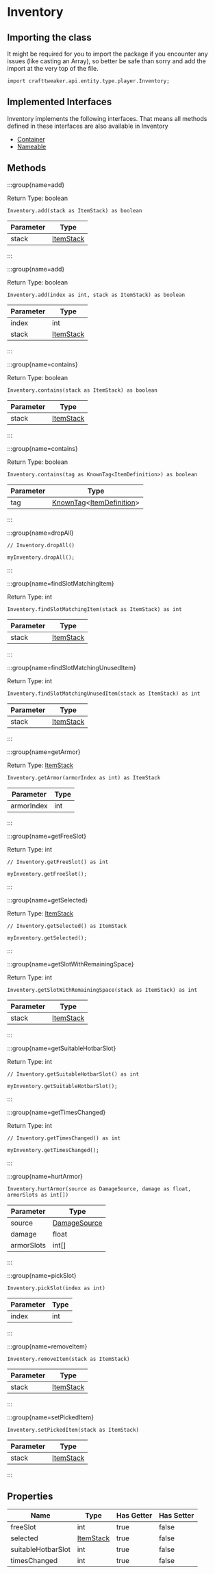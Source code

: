 # Inventory

## Importing the class

It might be required for you to import the package if you encounter any issues (like casting an Array), so better be safe than sorry and add the import at the very top of the file.
```zenscript
import crafttweaker.api.entity.type.player.Inventory;
```


## Implemented Interfaces
Inventory implements the following interfaces. That means all methods defined in these interfaces are also available in Inventory

- [Container](/vanilla/api/world/Container)
- [Nameable](/vanilla/api/world/Nameable)

## Methods

:::group{name=add}

Return Type: boolean

```zenscript
Inventory.add(stack as ItemStack) as boolean
```

| Parameter |                   Type                   |
|-----------|------------------------------------------|
| stack     | [ItemStack](/vanilla/api/item/ItemStack) |


:::

:::group{name=add}

Return Type: boolean

```zenscript
Inventory.add(index as int, stack as ItemStack) as boolean
```

| Parameter |                   Type                   |
|-----------|------------------------------------------|
| index     | int                                      |
| stack     | [ItemStack](/vanilla/api/item/ItemStack) |


:::

:::group{name=contains}

Return Type: boolean

```zenscript
Inventory.contains(stack as ItemStack) as boolean
```

| Parameter |                   Type                   |
|-----------|------------------------------------------|
| stack     | [ItemStack](/vanilla/api/item/ItemStack) |


:::

:::group{name=contains}

Return Type: boolean

```zenscript
Inventory.contains(tag as KnownTag<ItemDefinition>) as boolean
```

| Parameter |                                                 Type                                                 |
|-----------|------------------------------------------------------------------------------------------------------|
| tag       | [KnownTag](/vanilla/api/tag/type/KnownTag)&lt;[ItemDefinition](/vanilla/api/item/ItemDefinition)&gt; |


:::

:::group{name=dropAll}

```zenscript
// Inventory.dropAll()

myInventory.dropAll();
```

:::

:::group{name=findSlotMatchingItem}

Return Type: int

```zenscript
Inventory.findSlotMatchingItem(stack as ItemStack) as int
```

| Parameter |                   Type                   |
|-----------|------------------------------------------|
| stack     | [ItemStack](/vanilla/api/item/ItemStack) |


:::

:::group{name=findSlotMatchingUnusedItem}

Return Type: int

```zenscript
Inventory.findSlotMatchingUnusedItem(stack as ItemStack) as int
```

| Parameter |                   Type                   |
|-----------|------------------------------------------|
| stack     | [ItemStack](/vanilla/api/item/ItemStack) |


:::

:::group{name=getArmor}

Return Type: [ItemStack](/vanilla/api/item/ItemStack)

```zenscript
Inventory.getArmor(armorIndex as int) as ItemStack
```

| Parameter  | Type |
|------------|------|
| armorIndex | int  |


:::

:::group{name=getFreeSlot}

Return Type: int

```zenscript
// Inventory.getFreeSlot() as int

myInventory.getFreeSlot();
```

:::

:::group{name=getSelected}

Return Type: [ItemStack](/vanilla/api/item/ItemStack)

```zenscript
// Inventory.getSelected() as ItemStack

myInventory.getSelected();
```

:::

:::group{name=getSlotWithRemainingSpace}

Return Type: int

```zenscript
Inventory.getSlotWithRemainingSpace(stack as ItemStack) as int
```

| Parameter |                   Type                   |
|-----------|------------------------------------------|
| stack     | [ItemStack](/vanilla/api/item/ItemStack) |


:::

:::group{name=getSuitableHotbarSlot}

Return Type: int

```zenscript
// Inventory.getSuitableHotbarSlot() as int

myInventory.getSuitableHotbarSlot();
```

:::

:::group{name=getTimesChanged}

Return Type: int

```zenscript
// Inventory.getTimesChanged() as int

myInventory.getTimesChanged();
```

:::

:::group{name=hurtArmor}

```zenscript
Inventory.hurtArmor(source as DamageSource, damage as float, armorSlots as int[])
```

| Parameter  |                      Type                       |
|------------|-------------------------------------------------|
| source     | [DamageSource](/vanilla/api/world/DamageSource) |
| damage     | float                                           |
| armorSlots | int[]                                           |


:::

:::group{name=pickSlot}

```zenscript
Inventory.pickSlot(index as int)
```

| Parameter | Type |
|-----------|------|
| index     | int  |


:::

:::group{name=removeItem}

```zenscript
Inventory.removeItem(stack as ItemStack)
```

| Parameter |                   Type                   |
|-----------|------------------------------------------|
| stack     | [ItemStack](/vanilla/api/item/ItemStack) |


:::

:::group{name=setPickedItem}

```zenscript
Inventory.setPickedItem(stack as ItemStack)
```

| Parameter |                   Type                   |
|-----------|------------------------------------------|
| stack     | [ItemStack](/vanilla/api/item/ItemStack) |


:::


## Properties

|        Name        |                   Type                   | Has Getter | Has Setter |
|--------------------|------------------------------------------|------------|------------|
| freeSlot           | int                                      | true       | false      |
| selected           | [ItemStack](/vanilla/api/item/ItemStack) | true       | false      |
| suitableHotbarSlot | int                                      | true       | false      |
| timesChanged       | int                                      | true       | false      |

